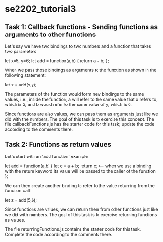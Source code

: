 # se2202_tutorial3

## Task 1: Callback functions - Sending functions as arguments to other functions

Let's say we have two bindings to two numbers and a function that takes two parameters

let x=5, y=6;
let  add = function(a,b) {
       return a + b;
};

When we pass those bindings as arguments to the function as shown in the following statement:

let z = add(x,y);

The parameters of the function would form new bindings to the same values, i.e., inside the function, a will refer to the same value that x refers to, which is 5, and b would refer to the same value of y, which is 6.

Since functions are also values, we can pass them as arguments just like we did with the numbers.
The goal of this task is to exercise this concept. The file callbackFunctions.js has the starter code for this task; update the code according to the comments there.

## Task 2: Functions as return values
Let's start with an 'add function' example 

let  add = function(a,b) {
       let c = a + b;
      return c; <--  when we use a binding with the return keyword its value will be passed to the
                                            caller of the function
};

We can then create another binding to refer to the value returning from the function call

let z = add(5,6);

Since functions are values, we can return them from other functions just like we did with numbers.
The goal of this task is to exercise returning functions as values.

The file returningFunctions.js contains the starter code for this task. Complete the code according to the comments there.
